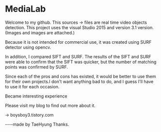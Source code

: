 # MediaLab
Welcome to my github.
This sources -> files are real time video objects detection.
This project uses the visual Studio 2015 and version 3.1 version.(Images and images are attached.)


Because it is not intended for commercial use, it was created using SURF detector using opencv.

In addition, I compared SIFT and SURF.
The results of the SIFT and SURF were able to confirm that the SIFT was quicker, but the number of matching points was confirmed by SURF.


Since each of the pros and cons has existed, it would be better to use them for their own projects.I don't want anything bad to do,
and I guess I'll have to use it for each occasion.

Became interesting experience 


Please visit my blog to find out more about it.


-> boysboy3.tistory.com


----made by TaeHyung
Thanks.
